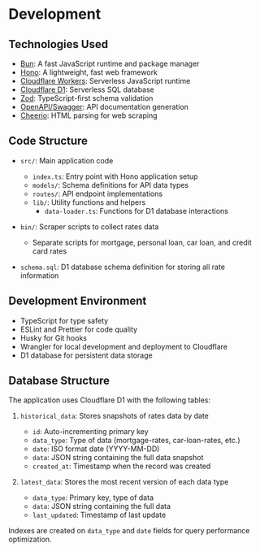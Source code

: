 # Development

## Technologies Used

- [Bun](https://bun.sh/): A fast JavaScript runtime and package manager
- [Hono](https://hono.dev/): A lightweight, fast web framework
- [Cloudflare Workers](https://workers.cloudflare.com/): Serverless JavaScript runtime
- [Cloudflare D1](https://developers.cloudflare.com/d1/): Serverless SQL database
- [Zod](https://zod.dev/): TypeScript-first schema validation
- [OpenAPI/Swagger](https://swagger.io/): API documentation generation
- [Cheerio](https://cheerio.js.org/): HTML parsing for web scraping

## Code Structure

- `src/`: Main application code
  - `index.ts`: Entry point with Hono application setup
  - `models/`: Schema definitions for API data types
  - `routes/`: API endpoint implementations
  - `lib/`: Utility functions and helpers
    - `data-loader.ts`: Functions for D1 database interactions

- `bin/`: Scraper scripts to collect rates data
  - Separate scripts for mortgage, personal loan, car loan, and credit card rates

- `schema.sql`: D1 database schema definition for storing all rate information

## Development Environment

- TypeScript for type safety
- ESLint and Prettier for code quality
- Husky for Git hooks
- Wrangler for local development and deployment to Cloudflare
- D1 database for persistent data storage

## Database Structure

The application uses Cloudflare D1 with the following tables:

1. `historical_data`: Stores snapshots of rates data by date
   - `id`: Auto-incrementing primary key
   - `data_type`: Type of data (mortgage-rates, car-loan-rates, etc.)
   - `date`: ISO format date (YYYY-MM-DD)
   - `data`: JSON string containing the full data snapshot
   - `created_at`: Timestamp when the record was created

2. `latest_data`: Stores the most recent version of each data type
   - `data_type`: Primary key, type of data
   - `data`: JSON string containing the full data
   - `last_updated`: Timestamp of last update

Indexes are created on `data_type` and `date` fields for query performance optimization.